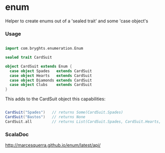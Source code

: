 # enum
Helper to create enums out of a 'sealed trait' and some 'case object's

### Usage
```scala

import com.bryghts.enumeration.Enum

sealed trait CardSuit

object CardSuit extends Enum {
  case object Spades   extends CardSuit
  case object Hearts   extends CardSuit
  case object Diamonds extends CardSuit
  case object Clubs    extends CardSuit
}

```
This adds to the CardSuit object this capabilities:

```scala

CardSuit("Spades")   // returns Some(CardSuit.Spades)
CardSuit("Bastos")   // returns None
CardSuit.all         // returns List(CardSuit.Spades, CardSuit.Hearts, CardSuit.Diamonds, CardSuit.Clubs)

```

### ScalaDoc
http://marcesquerra.github.io/enum/latest/api/
